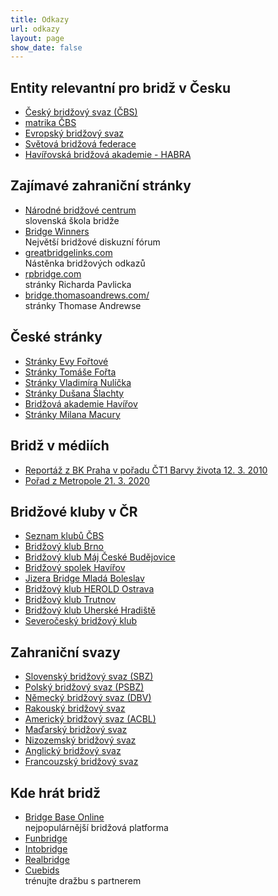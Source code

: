```yaml
---
title: Odkazy
url: odkazy
layout: page
show_date: false
---
```


## Entity relevantní pro bridž v Česku
-   [Český bridžový svaz (ČBS)](https://czechbridge.cz)
-   [matrika ČBS](https://matrikacbs.cz)
-   [Evropský bridžový svaz](http://www.eurobridge.com)
-   [Světová bridžová federace](http://www.worldbridge.com)
-  [Havířovská bridžová akademie - HABRA](https://bridzhavirov.cz)

## Zajímavé zahraniční stránky 

-   [Národné bridžové centrum](https://nbcsr.sk/)  
    slovenská škola bridže  
-   [Bridge Winners](https://bridgewinners.com/)  
    Největší bridžové diskuzní fórum
-   [greatbridgelinks.com](https://greatbridgelinks.com)   
    Nástěnka bridžových odkazů
-   [rpbridge.com](http://rpbridge.net/index.htm)   
    stránky Richarda Pavlicka
-   [bridge.thomasoandrews.com/](http://bridge.thomasoandrews.com/)  
    stránky Thomase Andrewse

## České stránky

-   [Stránky Evy Fořtové](https://eva.fort.cz/)
-   [Stránky Tomáše Fořta](https://www.bridgecz.cz/)
-   [Stránky Vladimíra Nulíčka](https://nuldova-bridzova-stranka.webnode.cz/)  
-   [Stránky Dušana Šlachty](http://www.valachnet.cz/spags/bridz/vysledky/)
-   [Bridžová akademie Havířov](http://bridzhavirov.cz)
-   [Stránky Milana Macury](https://milanbridge.com/)

## Bridž v médiích

-   [Reportáž z BK Praha v pořadu ČT1 Barvy života 12. 3. 2010](https://www.ceskatelevize.cz/porady/1095889602-barvy-zivota/210562221200005/cast/106044/)
-   [Pořad z Metropole 21. 3. 2020](https://www.ceskatelevize.cz/porady/10116288835-z-metropole/220411058230012/cast/757660/)
    

## Bridžové kluby v ČR

-   [Seznam klubů ČBS](https://www.czechbridge.cz/clubs)   
-   [Bridžový klub Brno](http://bridgewebs.com/friendsofrod/)
-   [Bridžový klub Máj České Budějovice](https://bkmaj.cz/)  
-   [Bridžový spolek Havířov](http://bridzhavirov.cz/)
-   [Jizera Bridge Mladá Boleslav](http://bridge-mb.4fan.cz/)
-   [Bridžový klub HEROLD Ostrava](http://czechbridge.cz/clubs/33)
-   [Bridžový klub Trutnov](http://weby.trutnov.cz/bridge/)  
-   [Bridžový klub Uherské Hradiště](https://www.bridgewebs.com/bkuh/)
-   [Severočeský bridžový klub](http://www.scbridz.cz/)
    

## Zahraniční svazy

-   [Slovenský bridžový svaz (SBZ)](https://www.bridgeclub.sk/)  
-   [Polský bridžový svaz (PSBZ)](http://www.pzbs.pl)
-   [Německý bridžový svaz (DBV)](http://www.bridge-verband.de)
-   [Rakouský bridžový svaz](http://www.bridgeaustria.at)
-   [Americký bridžový svaz (ACBL)](http://www.acbl.org)  
-   [Maďarský bridžový svaz](http://www.bridzs.hu)
-   [Nizozemský bridžový svaz](http://www.bridge.nl)
-   [Anglický bridžový svaz](http://www.ebu.co.uk)  
-   [Francouzský bridžový svaz](http://www.ffbridge.fr/)

## Kde hrát bridž

-   [Bridge Base Online](http://online.bridgebase.com/)  
    nejpopulárnější bridžová platforma
-   [Funbridge](https://www.funbridge.com/)
-   [Intobridge](https://intobridge.com/)
-   [Realbridge](https://realbridge.online/)
-   [Cuebids](https://cuebids.com/login/)  
    trénujte dražbu s partnerem  